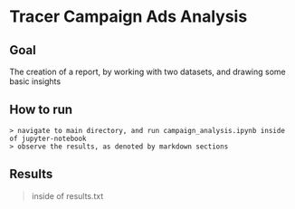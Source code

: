# Tracer Campaign Ads Analysis

## Goal
The creation of a report, by working with two datasets, and drawing some basic insights

## How to run
    > navigate to main directory, and run campaign_analysis.ipynb inside of jupyter-notebook
    > observe the results, as denoted by markdown sections

## Results
> inside of results.txt